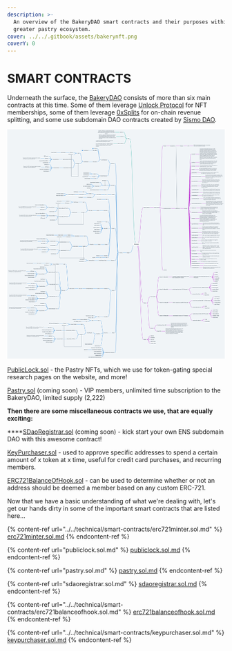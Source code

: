 ```yaml
---
description: >-
  An overview of the BakeryDAO smart contracts and their purposes within the
  greater pastry ecosystem.
cover: ../../.gitbook/assets/bakerynft.png
coverY: 0
---
```


# SMART CONTRACTS

Underneath the surface, the [BakeryDAO](https://bakery.fyi) consists of more than six main contracts at this time. Some of them leverage [Unlock Protocol](https://unlock-protocol.com) for NFT memberships, some of them leverage [0xSplits](https://0xsplits.xyz) for on-chain revenue splitting, and some use subdomain DAO contracts created by [Sismo DAO](https://sismo.io).

![BakeryDAO Visualized](../../.gitbook/assets/boards.png)

[PublicLock.sol](publiclock.sol.md) - the Pastry NFTs, which we use for token-gating special research pages on the website, and more!

[Pastry.sol](pastry.sol.md) (coming soon) - VIP  members, unlimited time subscription to the BakeryDAO, limited supply (2,222)

**Then there are some miscellaneous contracts we use, that are equally exciting:**

****[SDaoRegistrar.sol](https://github.com/sismo-core/ens-sdao) (coming soon) - kick start your own ENS subdomain DAO with this awesome contract!

[KeyPurchaser.sol](https://github.com/unlock-protocol/unlock/blob/master/smart-contract-extensions/contracts/KeyPurchaserFactory.sol) - used to approve specific addresses to spend a certain amount of x token at x time, useful for credit card purchases, and recurring members.

[ERC721BalanceOfHook.sol](https://github.com/unlock-protocol/unlock/blob/master/smart-contracts/contracts/hooks/ERC721BalanceOfHook.sol) - can be used to determine whether or not an address should be deemed a member based on any custom ERC-721.

Now that we have a basic understanding of what we're dealing with, let's get our hands dirty in some of the important smart contracts that are listed here...

{% content-ref url="../../technical/smart-contracts/erc721minter.sol.md" %}
[erc721minter.sol.md](../../technical/smart-contracts/erc721minter.sol.md)
{% endcontent-ref %}

{% content-ref url="publiclock.sol.md" %}
[publiclock.sol.md](publiclock.sol.md)
{% endcontent-ref %}

{% content-ref url="pastry.sol.md" %}
[pastry.sol.md](pastry.sol.md)
{% endcontent-ref %}

{% content-ref url="sdaoregistrar.sol.md" %}
[sdaoregistrar.sol.md](sdaoregistrar.sol.md)
{% endcontent-ref %}

{% content-ref url="../../technical/smart-contracts/erc721balanceofhook.sol.md" %}
[erc721balanceofhook.sol.md](../../technical/smart-contracts/erc721balanceofhook.sol.md)
{% endcontent-ref %}

{% content-ref url="../../technical/smart-contracts/keypurchaser.sol.md" %}
[keypurchaser.sol.md](../../technical/smart-contracts/keypurchaser.sol.md)
{% endcontent-ref %}
